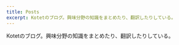 ```yaml
---
title: Posts
excerpt: Kotetのブログ。興味分野の知識をまとめたり、翻訳したりしている。
---
```


Kotetのブログ。興味分野の知識をまとめたり、翻訳したりしている。